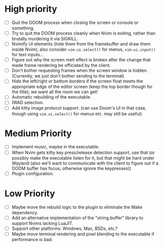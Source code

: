 # High priority
- [ ] Quit the DOOM process when closing the screen or console or something.
- [ ] Try to quit the DOOM process cleanly when Nvim is exiting, rather than
  brutally murdering it via SIGKILL.
- [ ] Nvimify UI elements (hide them from the framebuffer and draw them inside
  Nvim); also consider `vim.ui.select()` for menus, `vim.ui.input()` for text
  inputs...
- [ ] Figure out why the screen melt effect is broken after the change that made
  frame rendering be officiated by the client.
- [ ] Don't bother requesting frames when the screen window is hidden.
  (Currently, we just don't bother sending to the terminal)
- [ ] Hide the left/right or bottom borders if the screen float meets the
  appropriate edge of the editor screen (keep the top border though for the
  title); we want all the room we can get!
- [ ] Automatic rebuilding of the executable.
- [ ] IWAD selection.
- [ ] Add kitty image protocol support. (can use Doom's UI in that case, though
  using `vim.ui.select()` for menus etc. may still be useful)

# Medium Priority
- [ ] Implement music, maybe in the executable.
- [ ] When Nvim gets kitty key press/release detection support, use that (or
  possibly make the executable listen for it, but that might be hard under
  Wayland (also we'll want to communicate with the client to figure out if a
  DOOM buffer has focus; otherwise ignore the keypresses))
- [ ] Plugin configuration.

# Low Priority
- [ ] Maybe move the rebuild logic to the plugin to eliminate the Make
  dependency.
- [ ] Add an alternative implementation of the "string.buffer" library to
  support Nvims lacking LuaJIT.
- [ ] Support other platforms: Windows, Mac, BSDs, etc.?
- [ ] Maybe move terminal rendering and pixel blending to the executable if
  performance is bad.
